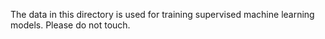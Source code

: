 The data in this directory is used for training supervised machine learning models. Please do not touch.
